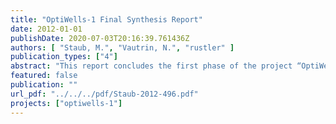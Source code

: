 ```yaml
---
title: "OptiWells-1 Final Synthesis Report"
date: 2012-01-01
publishDate: 2020-07-03T20:16:39.761436Z
authors: [ "Staub, M.", "Vautrin, N.", "rustler" ]
publication_types: ["4"]
abstract: "This report concludes the first phase of the project “OptiWells”, which focuses on the optimization of drinking water well field operation with respect to energy efficiency. The purpose of this document is to provide sound answers to questions that utilities and well field operators are facing. Thus, it is built as a thematically organized sequence of main questions and answers rather than an extensive manuscript-like report. In total, 13 questions are addressed in detail, while 3 main “unanswered” questions and issues are detailed at the end of this report. The focus of this report is identical to the project’s focus: it addresses energy efficiency issues within the well field system. Thus, the main area of focus of the project lies in the interactions between the groundwater, the well, the pump and raw water pipe system. Drinking water treatment, as well as water distribution is not included in this study. This document, in combination with the other project deliverables, shall provide an overview of the potential optimizations for drinking water well fields. It shall yield both answers about saving potentials in general, and give some concrete examples from a French well field. By doing so, it shall assist the identification of solutions for an energyefficient groundwater abstraction, and provide a basis for a sound, practical methodology for well field energy audits and assessments."
featured: false
publication: ""
url_pdf: "../../../pdf/Staub-2012-496.pdf"
projects: ["optiwells-1"]
---
```



